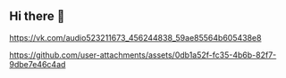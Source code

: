 ## Hi there 👋

https://vk.com/audio523211673_456244838_59ae85564b605438e8

https://github.com/user-attachments/assets/0db1a52f-fc35-4b6b-82f7-9dbe7e46c4ad

